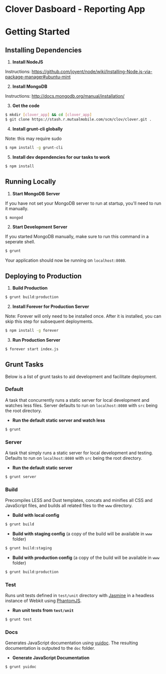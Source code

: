 Clover Dasboard - Reporting App
======

# Getting Started

## Installing Dependencies

1. __Install NodeJS__

  Instructions: https://github.com/joyent/node/wiki/Installing-Node.js-via-package-manager#ubuntu-mint

2. __Install MongoDB__

  Instructions: http://docs.mongodb.org/manual/installation/

3. __Get the code__

  ```bash
  $ mkdir [clover_app] && cd [clover_app]
  $ git clone https://stash.r.mutualmobile.com/scm/clov/clover.git .
  ```

4. __Install grunt-cli globally__

  Note: this may require sudo

  ```bash
  $ npm install -g grunt-cli
  ```

5. __Install dev dependencies for our tasks to work__

  ```bash
  $ npm install
  ```

## Running Locally

1. __Start MongoDB Server__

  If you have not set your MongoDB server to run at startup, you'll need to run it manually.

  ```bash
  $ mongod
  ```

2. __Start Development Server__

  If you started MongoDB manually, make sure to run this command in a seperate shell.

  ```bash
  $ grunt
  ```
  Your application should now be running on `localhost:8080`.


## Deploying to Production

1. __Build Production__

  ```bash
  $ grunt build:production
  ```

2. __Install Forever for Production Server__

  Note: Forever will only need to be installed once. After it is installed, you can
  skip this step for subsequent deployments.

  ```bash
  $ npm install -g forever
  ```

3. __Run Production Server__

  ```bash
  $ forever start index.js
  ```

## Grunt Tasks

Below is a list of grunt tasks to aid development and facilitate deployment.

### Default

A task that concurrently runs a static server for local development and watches less files. Server defaults to run on `localhost:8080` with `src` being the root directory.

- __Run the default static server and watch less__

```bash
$ grunt
```

### Server

A task that simply runs a static server for local development and testing. Defaults to run on `localhost:8080` with `src` being the root directory.

- __Run the default static server__

```bash
$ grunt server
```

### Build

Precompiles LESS and Dust templates, concats and minifies all CSS and JavaScript files, and builds all related files to the `www` directory.

- __Build with local config__

```bash
$ grunt build
```

- __Build with staging config__ (a copy of the build will be available in `www` folder)

```bash
$ grunt build:staging
```

- __Build with production config__ (a copy of the build will be available in `www` folder)

```bash
$ grunt build:production
```

### Test

Runs unit tests defined in `test/unit` directory with [Jasmine](http://pivotal.github.com/jasmine/) in a headless instance of Webkit using [PhantomJS](http://phantomjs.org/).

- __Run unit tests from `test/unit`__

```bash
$ grunt test
```

### Docs

Generates JavaScript documentation using [yuidoc](https://github.com/gruntjs/grunt-contrib-yuidoc). The resulting documentation is outputed to the `doc` folder.

- __Generate JavaScript Documentation__

```bash
$ grunt yuidoc
```